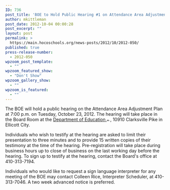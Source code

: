 ```yaml
---
ID: 736
post_title: 'BOE to Hold Public Hearing #1 on Attendance Area Adjustment Plan'
author: mkittleman
post_date: 2012-10-04 00:00:28
post_excerpt: ""
layout: post
permalink: >
  https://main.hocoschools.org/news-posts/2012/10/2012-050/
published: true
press-release-number:
  - 2012-050
wpzoom_post_template:
  - ""
wpzoom_featured_show:
  - "Don't Show"
wpzoom_gallery_show:
  - ""
wpzoom_is_featured:
  - ""
---
```

The BOE will hold a public hearing on the Attendance Area Adjustment Plan at 7:00 p.m. on Tuesday, October 23, 2012. The hearing will take place in the Board Room at the <a href="http://maps.google.com/maps?hl=en&amp;q=10910+Clarksville+Pike,+Ellicott+City,+MD+21042&amp;btnG=Search" target="_blank">Department of Education <img alt="new webpage icon" src="http://www.hcpss.org/images/new_webpage.gif" width="11" height="10" align="bottom" border="0" /></a>, 10910 Clarksville Pike in Ellicott City.

Individuals who wish to testify at the hearing are asked to limit their presentation to three minutes and to provide 15 written copies of their testimony at the time of the hearing. Pre-registration will take place during business hours up to close of business on the last working day before the hearing. To sign up to testify at the hearing, contact the Board's office at 410-313-7194.

Individuals who would like to request a sign language interpreter for any meeting of the BOE may contact Colleen Rice, Interpreter Scheduler, at 410-313-7046. A two week advanced notice is preferred.